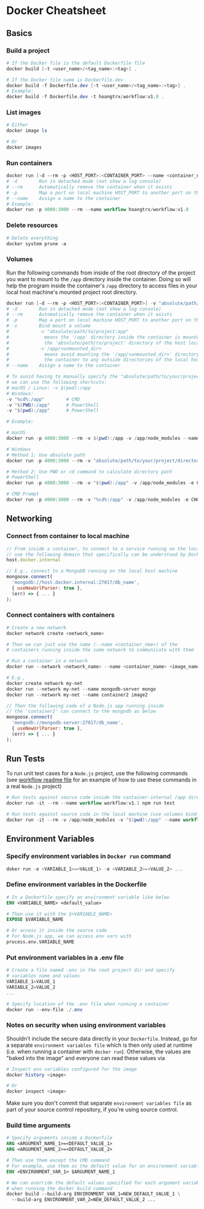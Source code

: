 # Docker Cheatsheet

## Basics

### Build a project

```powershell
# If the Docker file is the default Dockerfile file
docker build [-t <user_name>/<tag_name>:<tag>] .

# If the Docker file name is Dockerfile.dev
docker build -f Dockerfile.dev [-t <user_name>/<tag_name>:<tag>] .
# Example:
docker build -f Dockerfile.dev -t hoangtrx/workflow:v1.0 .
```

### List images

```powershell
# Either
docker image ls

# Or
docker images
```

### Run containers

```powershell
docker run [-d --rm -p <HOST_PORT>:<CONTAINER_PORT> --name <container_name>] <user_name>/<image_name>:<tag>
# -d        Run in detached mode (not show a log console)
# --rm      Automatically remove the container when it exists
# -p        Map a port on local machine HOST_PORT to another port on the container <CONTAINER_PORT>
# --name    Assign a name to the container
# Example:
docker run -p 4000:3000 --rm --name workflow hoangtrx/workflow:v1.0
```

### Delete resources

```powershell
# Delete everything
docker system prune -a
```

### Volumes

Run the following commands from inside of the root directory of the project you want to mount to the `/app` directory inside the container. Doing so will help the program inside the container's `/app` directory to access files in your local host machine's mounted project root directory.

```powershell
docker run [-d --rm -p <HOST_PORT>:<CONTAINER_PORT>] -v "absolute/path/to/your/project/directory:/app" [-v /app/<unmounted_dir>] [-e CHOKIDAR_USEPOLLING=true] [--name <container_name>] <user_name>/<image_name>:<tag>
# -d        Run in detached mode (not show a log console)
# --rm      Automatically remove the container when it exists
# -p        Map a port on local machine HOST_PORT to another port on the container <CONTAINER_PORT>
# -v        Bind mount a volume
#           -v "absolute/path/to/project:app"
#             means the '/app' directory inside the container is mounted to
#             the 'absolute/path/to/project' directory of the host local machine
#           -v /app/<unmounted_dir>
#             means avoid mounting the '/app/<unmounted_dir>' directory inside
#             the container to any outside directories of the local host machine
# --name    Assign a name to the container

# To avoid having to manually specify the "absolute/path/to/your/project/directory"
# we can use the following shortcuts:
# macOS / Linux: -v $(pwd):/app
# Windows:
-v "%cd%:/app"        # CMD
-v "$(PWD):/app"      # PowerShell
-v "$(pwd):/app"      # PowerShell

# Example:

# macOS
docker run -p 4000:3000 --rm -v $(pwd):/app -v /app/node_modules --name workflow hoangtrx/workflow:v1.0

# Windows
# Method 1: Use absolute path
docker run -p 4000:3000 --rm -v "absolute/path/to/your/project/directory:/app" -v /app/node_modules -e CHOKIDAR_USEPOLLING=true --name workflow hoangtrx/workflow:v1.0

# Method 2: Use PWD or cd command to calculate directory path
# PowerShell
docker run -p 4000:3000 --rm -v "$(pwd):/app" -v /app/node_modules -e CHOKIDAR_USEPOLLING=true --name workflow hoangtrx/workflow:v1.0

# CMD Prompt
docker run -p 4000:3000 --rm -v "%cd%:/app" -v /app/node_modules -e CHOKIDAR_USEPOLLING=true --name workflow hoangtrx/workflow:v1.0
```

## Networking

### Connect from container to local machine

```javascript
// From inside a container, to connect to a service running on the local host machine
// use the following domain that specifically can be understood by Docker
host.docker.internal

// E.g., connect to a MongoDB running on the local host machine
mongoose.connect(
  'mongodb://host.docker.internal:27017/db_name',
  { useNewUrlParser: true },
  (err) => { ... }
);
```

### Connect containers with containers

```powershell
# Create a new network
docker network create <network_name>

# Then we can just use the name (--name <container_nme>) of the
# containers running inside the same network to communicate with them

# Run a container in a network
docker run --network <network_name> --name <container_name> <image_name>

# E.g.,
docker create network my-net
docker run --network my-net --name mongodb-server mongo
docker run --network my-net --name container2 image2
```

```javascript
// Then the following code of a Node.js app running inside
// the 'container2' can connect to the mongodb as below
mongoose.connect(
  'mongodb://mongodb-server:27017/db_name',
  { useNewUrlParser: true },
  (err) => { ... }
);
```

## Run Tests

To run unit test cases for a `Node.js` project, use the following commands (see [workflow readme file](./02-workflow/README.md) for an example of how to use these commands in a real `Node.js` project)

```powershell
# Run tests against source code inside the container-internal /app directory
docker run -it --rm --name workflow workflow:v1.1 npm run test

# Run tests against source code in the local machine (use volumes bind mount)
docker run -it --rm -v /app/node_modules -v "$(pwd):/app" --name workflow workflow:v1.1 npm run test
```

## Environment Variables

### Specify environment variables in `Docker run` command

```powershell
doker run -e <VARIABLE_1>=<VALUE_1> -e <VARIABLE_2>=<VALUE_2> ...
```

### Define environment variables in the Dockerfile

```dockerfile
# In a Dockerfile specify an environment variable like below
ENV <VARIABLE_NAME> <default_value>

# Then use it with the $<VARIABLE_NAME>
EXPOSE $VARIABLE_NAME

# Or access it inside the source code
# For Node.js app, we can access env vars with
process.env.VARIABLE_NAME
```

### Put environment variables in a .env file

```powershell
# Create a file named .env in the root project dir and specify
# variables name and values
VARIABLE_1=VALUE_1
VARIABLE_2=VALUE_2
...

# Specify location of the .env file when running a container
docker run --env-file ./.env
```

### Notes on security when using environment variables

Shouldn't include the secure data directly in your `Dockerfile`. Instead, go for a separate `environment variables file` which is then only used at runtime (i.e. when running a container with `docker run`). Otherwise, the values are "baked into the image" and everyone can read these values via

```powershell
# Inspect env variables configured for the image
docker history <image>

# Or
docker inspect <image>
```

Make sure you don't commit that separate `environment variables file` as part of your source control repository, if you're using source control.

### Build time arguments

```dockerfile
# Specify arguments inside a Dockerfile
ARG <ARGUMENT_NAME_1>=<DEFAULT_VALUE_1>
ARG <ARGUMENT_NAME_2>=<DEFAULT_VALUE_2>

# Then use them except the CMD command
# For example, use them as the default value for an environment variable
ENV <ENVIRONMENT_VAR_1> $ARGUMENT_NAME_1

# We can override the default values specified for each argument variables
# when running the docker build command
docker build --build-arg ENVIRONMENT_VAR_1=NEW_DEFAULT_VALUE_1 \
  --build-arg ENVIRONMENT_VAR_2=NEW_DEFAULT_VALUE_2 ...
```
